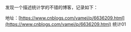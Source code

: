 发现一个描述统计学的不错的博客，记录如下：

地址：[https://www.cnblogs.com/vamei/p/6636209.html](https://www.cnblogs.com/vamei/p/6636209.html)  统计01



